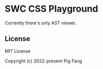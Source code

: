 # SWC CSS Playground

Currently there's only AST viewer.

## License

MIT License

Copyright (c) 2022-present Pig Fang
